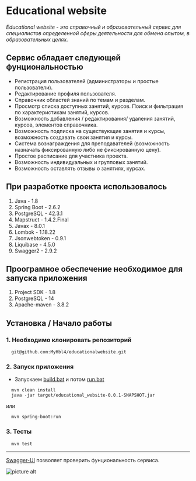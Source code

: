 # Educational website #

_Educational website - это справочный и образовательный сервис для специалистов определенной сферы деятельности для обмена опытом, в образовательных целях._

## Сервис обладает следующей фунциональностью ##

* Регистрация пользователей (администраторы и простые пользователи). 
* Редактирование профиля пользователя. 
* Справочник областей знаний по темам и разделам. 
* Просмотр списка доступных занятий, курсов. Поиск и фильтрация по характеристикам занятий, курсов.
* Возможность добавления / редактирования/ удаления занятий, курсов, элементов справочника.
* Возможность подписка на существующие занятия и курсы, возможность создавать свои занятия и курсы.
* Система вознаграждения для преподавателей (возможность назначать фиксированную либо не фиксированную цену).
* Простое расписание для участника проекта. 
* Возможность индивидуальных и групповых занятий.
* Возможность оставлять отзывы о занятиях, курсах.

## При разработке проекта использовалось ##
1. Java - 1.8
2. Spring Boot - 2.6.2
3. PostgreSQL - 42.3.1
4. Mapstruct - 1.4.2.Final
5. Javax - 8.0.1
6. Lombok - 1.18.22
7. Jsonwebtoken - 0.9.1
8. Liquibase - 4.5.0
9. Swagger2 - 2.9.2

## Проограмное обеспечение необходимое для запуска приложения ##
1. Project SDK - 1.8
2. PostgreSQL - 14
3. Apache-maven - 3.8.2

## Установка / Начало работы ##
### 1. Необходимо клонировать репозиторий 
```
  git@github.com:MyHbl4/educationalwebsite.git
```
### 2. Запуск приложения 
* Запускаем [build.bat](https://github.com/MyHbl4/educationalwebsite/blob/master/build.bat "Goto build.bat") и потом  [run.bat](https://github.com/MyHbl4/educationalwebsite/blob/master/run.bat "Goto run.bat")
```
  mvn clean install
  java -jar target/educational_website-0.0.1-SNAPSHOT.jar
```

или 
```
  mvn spring-boot:run
```
### 3. Тесты
```
  mvn test
```
____
<a href="http://localhost:8081/swagger-ui.html#/">Swagger-UI</a> позволяет проверить фунциональность сервиса.

![picture alt](https://sun9-87.userapi.com/impg/dZu8DuzfC_QG-cJGztGtKnt80WaV5nbjcF4EZA/J2sNFQLAYKs.jpg?size=1920x1080&quality=96&sign=d57ef818a07a08d534244d128a472a16&type=album "Swagger-ui")
